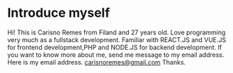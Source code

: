# Introduce myself

Hi! This is Carisno Remes from Filand and 27 years old. Love programming very much as a fullstack development. Familiar with REACT.JS and VUE.JS for frontend development,PHP and NODE.JS for backend development. If you want to know more about me, send me message to my email address. Here is my email address. carisnoremes@gmail.com
Thanks.
